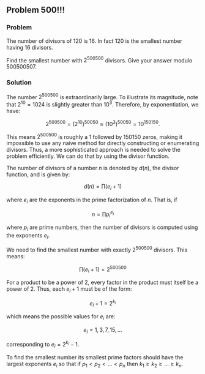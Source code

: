 ## Problem 500!!!

### Problem

The number of divisors of 120 is 16.
In fact 120 is the smallest number having 16 divisors.

Find the smallest number with $2^{500500}$ divisors.
Give your answer modulo 500500507.

### Solution

The number $2^{500500}$ is extraordinarily large. To illustrate its magnitude, note that $2^{10} = 1024$ is slightly greater than $10^3$. Therefore, by exponentiation, we have:

```math
2^{500500} = \left(2^{10}\right)^{50050} \approx \left(10^3\right)^{50050} = 10^{150150}.
```

This means $2^{500500}$ is roughly a 1 followed by 150150 zeros, making it impossible to use any naive method for directly constructing or enumerating divisors. Thus, a more sophisticated approach is needed to solve the problem efficiently. We can do that by using the divisor function.

The number of divisors of a number $n$ is denoted by $d(n)$, the divisor function, and is given by:
```math
d(n) = \prod (e_i + 1)
```

where $e_i$ are the exponents in the prime factorization of $n$. That is, if
```math
n = \prod p_i^{e_i}
```

where $p_i$ are prime numbers, then the number of divisors is computed using the exponents $e_i$.

We need to find the smallest number with exactly $2^{500500}$ divisors. This means:
```math
\prod (e_i + 1) = 2^{500500}
```

For a product to be a power of 2, every factor in the product must itself be a power of 2. Thus, each $e_i + 1$ must be of the form:
```math
e_i + 1 = 2^{k_i}
```

which means the possible values for $e_i$ are:
```math
e_i = 1, 3, 7, 15, \dots
```

corresponding to $e_i = 2^{k_i} - 1$.

To find the smallest number its smallest prime factors should have the largest exponents $e_i$ so that if $p_1 \lt p_2 \lt \dots \lt p_n$ then $k_1 \ge k_2 \ge \dots \ge k_n$.